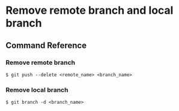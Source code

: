 # Remove remote branch and local branch

## Command Reference
### Remove remote branch
~~~
$ git push --delete <remote_name> <branch_name>
~~~
### Remove local branch
~~~
$ git branch -d <branch_name>
~~~
